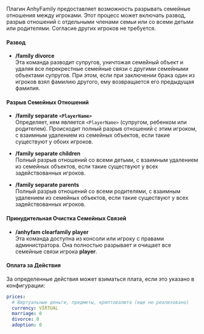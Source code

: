 Плагин AnhyFamily предоставляет возможность разрывать семейные отношения между игроками. Этот процесс может включать развод, разрыв отношений с отдельными членами семьи или со всеми детьми или родителями. Согласие других игроков не требуется.

#### Развод

- **/family divorce**  
  Эта команда разводит супругов, уничтожая семейный объект и удаляя все перекрестные семейные связи с другими семейными объектами супругов. При этом, если при заключении брака один из игроков взял фамилию другого, ему возвращается его предыдущая фамилия.

#### Разрыв Семейных Отношений

- **/family separate `<PlayerName>`**  
  Определяет, кем является `<PlayerName>` (супругом, ребенком или родителем). Происходит полный разрыв отношений с этим игроком, с взаимным удалением из семейных объектов, если такие существуют у обоих игроков.

- **/family separate children**  
  Полный разрыв отношений со всеми детьми, с взаимным удалением из семейных объектов, если такие существуют у всех задействованных игроков.

- **/family separate parents**  
  Полный разрыв отношений со всеми родителями, с взаимным удалением из семейных объектов, если такие существуют у всех задействованных игроков.

#### Принудительная Очистка Семейных Связей

- **/anhyfam clearfamily player**  
  Эта команда доступна из консоли или игроку с правами администратора. Она полностью разрывает и очищает все семейные связи игрока **player**.

#### Оплата за Действия

За определенные действия может взиматься плата, если это указано в конфигурации:

```yaml
prices:
  # Виртуальные деньги, предметы, криптовалюта (еще не реализовано)
  currency: VIRTUAL
  marriage: 0
  divorce: 0
  adoption: 0
```
